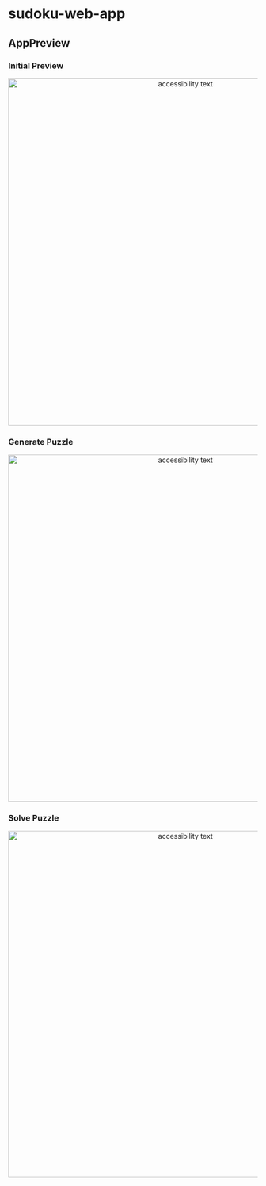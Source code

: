 # sudoku-web-app

## AppPreview

### Initial Preview

<p align="center">
  <img src="C:\Users\nikes\OneDrive\Desktop\pics\Screenshot (547).png" width="700" alt="accessibility text">
</p>


### Generate Puzzle

<p align="center">
  <img src="C:\Users\nikes\OneDrive\Desktop\pics\Screenshot (545).png" width="700" alt="accessibility text">
</p>


### Solve Puzzle

<p align="center">
  <img src="C:\Users\nikes\OneDrive\Desktop\pics\Screenshot (548).png" width="700" alt="accessibility text">
</p>
